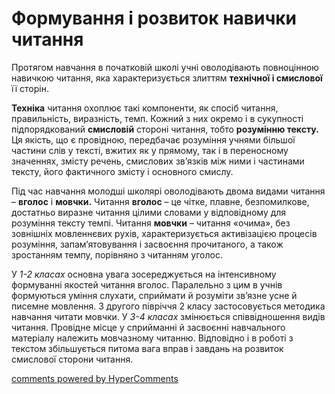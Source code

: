 <div id="hypercomments_widget" class="js-hypercomments-widget invisible"></div>

Формування і розвиток навички читання
=============================================

<p>Протягом навчання в початковій школі учні оволодівають повноцінною навичкою читання, яка характеризується злиттям <b>технічної і смислової</b> її сторін.</p>
<p><b>Техніка</b> читання охоплює такі компоненти, як спосіб читання, правильність, виразність, темп. Кожний з них окремо і в сукупності підпорядкований <b>смисловій</b> стороні читання, тобто <b>розумінню тексту.</b> Ця якість, що є провідною, передбачає розуміння учнями більшої частини слів у тексті, вжитих як у прямому, так і в переносному значеннях, змісту речень, смислових зв’язків між ними і частинами тексту, його фактичного змісту і основного смислу.</p>
<p>Під час навчання молодші школярі оволодівають двома видами читання – <b>вголос</b> і <b>мовчки.</b> Читання <b>вголос</b> – це чітке, плавне, безпомилкове, достатньо виразне читання цілими словами у відповідному для розуміння тексту темпі. Читання <b>мовчки</b> – читання «очима», без зовнішніх мовленнєвих рухів, характеризується активізацією процесів розуміння, запам’ятовування і засвоєння прочитаного, а також зростанням темпу, порівняно з читанням уголос.</p>
<p>У <i>1-2 класах</i> основна увага зосереджується на інтенсивному формуванні якостей читання вголос. Паралельно з цим в учнів формуються уміння слухати, сприймати й розуміти зв’язне усне й писемне мовлення. З другого півріччя 2 класу застосовується методика навчання читати мовчки. У <i>3-4 класах</i> змінюється співвідношення видів читання. Провідне місце у сприйманні й засвоєнні навчального матеріалу належить мовчазному читанню. Відповідно і в роботі з текстом збільшується питома вага вправ і завдань на розвиток смислової сторони читання. </p>


<div class="js-hypercomments-container">
<a href="http://hypercomments.com" class="hc-link" title="comments widget">comments powered by HyperComments</a>
</div>